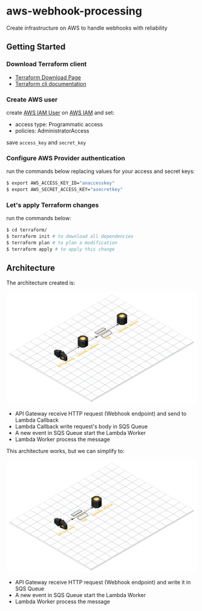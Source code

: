 # aws-webhook-processing
Create infrastructure on AWS to handle webhooks with reliability

## Getting Started

### Download Terraform client

- [Terraform Download Page](https://www.terraform.io/downloads.html)
- [Terraform cli documentation](https://www.terraform.io/docs/cli-index.html)

### Create AWS user

create [AWS IAM User](https://docs.aws.amazon.com/IAM/latest/UserGuide/id_users.html) on [AWS IAM](https://aws.amazon.com/pt/iam/) and set:

- access type: Programmatic access
- policies: AdministratorAccess

save `access_key` and `secret_key`


### Configure AWS Provider authentication

run the commands below replacing values for your access and secret keys:

```sh
$ export AWS_ACCESS_KEY_ID="anaccesskey"
$ export AWS_SECRET_ACCESS_KEY="asecretkey"
```

### Let's apply Terraform changes

run the commands below:

```sh
$ cd terraform/
$ terraform init # to download all dependencies
$ terraform plan # to plan a modification
$ terraform apply # to apply this change
```

## Architecture

The architecture created is:

![](architecture-nowadays.png)

- API Gateway receive HTTP request (Webhook endpoint) and send to Lambda Callback
- Lambda Callback write request's body in SQS Queue
- A new event in SQS Queue start the Lambda Worker
- Lambda Worker process the message

This architecture works, but we can simplify to:

![](architecture-ideal.png)

- API Gateway receive HTTP request (Webhook endpoint) and write it in SQS Queue
- A new event in SQS Queue start the Lambda Worker
- Lambda Worker process the message

